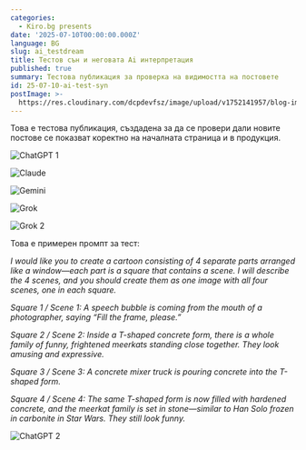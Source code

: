 ```yaml
---
categories:
  - Kiro.bg presents
date: '2025-07-10T00:00:00.000Z'
language: BG
slug: ai_testdream
title: Тестов сън и неговата Ai интерпретация
published: true
summary: Тестова публикация за проверка на видимостта на постовете
id: 25-07-10-ai-test-syn
postImage: >-
  https://res.cloudinary.com/dcpdevfsz/image/upload/v1752141957/blog-images/ai_chat2.png
---
```


Това е тестова публикация, създадена за да се провери дали новите постове се показват коректно на началната страница и в продукция.

![ChatGPT 1](https://res.cloudinary.com/dcpdevfsz/image/upload/v1752141957/blog-images/ai_chat1.png)

![Claude](https://res.cloudinary.com/dcpdevfsz/image/upload/v1752141957/blog-images/claude.png)

![Gemini](https://res.cloudinary.com/dcpdevfsz/image/upload/v1752141957/blog-images/gemini.png)

![Grok](https://res.cloudinary.com/dcpdevfsz/image/upload/v1752141957/blog-images/grok1.jpg)

![Grok 2](https://res.cloudinary.com/dcpdevfsz/image/upload/v1752141957/blog-images/grok2.jpg)

Това е примерен промпт за тест:

_I would like you to create a cartoon consisting of 4 separate parts arranged like a window—each part is a square that contains a scene. I will describe the 4 scenes, and you should create them as one image with all four scenes, one in each square._

_Square 1 / Scene 1: A speech bubble is coming from the mouth of a photographer, saying “Fill the frame, please.”_

_Square 2 / Scene 2: Inside a T-shaped concrete form, there is a whole family of funny, frightened meerkats standing close together. They look amusing and expressive._

_Square 3 / Scene 3: A concrete mixer truck is pouring concrete into the T-shaped form._

_Square 4 / Scene 4: The same T-shaped form is now filled with hardened concrete, and the meerkat family is set in stone—similar to Han Solo frozen in carbonite in Star Wars. They still look funny._

![ChatGPT 2](https://res.cloudinary.com/dcpdevfsz/image/upload/v1752141957/blog-images/ai_chat2.png)

